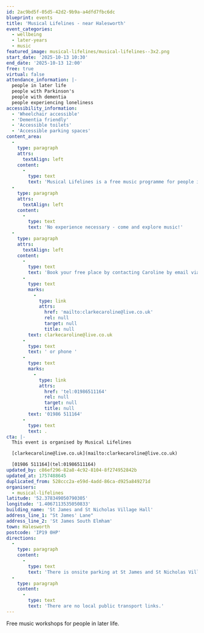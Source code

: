 ```yaml
---
id: 2ac9bd5f-05d5-42d2-9b9a-a4dfd7fbc6dc
blueprint: events
title: 'Musical Lifelines - near Halesworth'
event_categories:
  - wellbeing
  - later-years
  - music
featured_image: musical-lifelines/musical-lifelines--3x2.png
start_date: '2025-10-13 10:30'
end_date: '2025-10-13 12:00'
free: true
virtual: false
attendance_information: |-
  people in later life
  people with Parkinson's
  people with dementia
  people experiencing loneliness
accessibility_information:
  - 'Wheelchair accessible'
  - 'Dementia friendly'
  - 'Accessible toilets'
  - 'Accessible parking spaces'
content_area:
  -
    type: paragraph
    attrs:
      textAlign: left
    content:
      -
        type: text
        text: 'Musical Lifelines is a free music programme for people in later life, especially those living with dementia, Parkinson’s or loneliness. Carers are welcome, too.'
  -
    type: paragraph
    attrs:
      textAlign: left
    content:
      -
        type: text
        text: 'No experience necessary - come and explore music!'
  -
    type: paragraph
    attrs:
      textAlign: left
    content:
      -
        type: text
        text: 'Book your free place by contacting Caroline by email via '
      -
        type: text
        marks:
          -
            type: link
            attrs:
              href: 'mailto:clarkecaroline@live.co.uk'
              rel: null
              target: null
              title: null
        text: clarkecaroline@live.co.uk
      -
        type: text
        text: ' or phone '
      -
        type: text
        marks:
          -
            type: link
            attrs:
              href: 'tel:01986511164'
              rel: null
              target: null
              title: null
        text: '01986 511164'
      -
        type: text
        text: .
cta: |-
  This event is organised by Musical Lifelines

  [clarkecaroline@live.co.uk](mailto:clarkecaroline@live.co.uk)

  [01986 511164](tel:01986511164)
updated_by: c86ef296-82a8-4c92-8104-8f274952842b
updated_at: 1757488645
duplicated_from: 528ccc2a-e59d-4add-86ca-d925a849271d
organisers:
  - musical-lifelines
latitude: '52.378349050790305'
longitude: '1.4067113535050833'
building_name: 'St James and St Nicholas Village Hall'
address_line_1: "St James' Lane"
address_line_2: 'St James South Elmham'
town: Halesworth
postcode: 'IP19 0HP'
directions:
  -
    type: paragraph
    content:
      -
        type: text
        text: 'There is onsite parking at St James and St Nicholas Village Hall. '
  -
    type: paragraph
    content:
      -
        type: text
        text: 'There are no local public transport links.'
---
```

Free music workshops for people in later life.